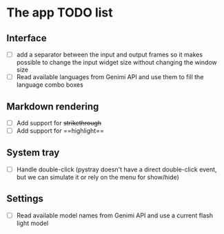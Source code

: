 # The app TODO list

## Interface

- [ ] add a separator between the input and output frames so it makes possible to change the input widget size without changing the window size
- [ ] Read available languages from Genimi API and use them to fill the language combo boxes

## Markdown rendering

- [ ] Add support for ~~strikethrough~~
- [ ] Add support for ==highlight==

## System tray

- [ ] Handle double-click (pystray doesn't have a direct double-click event, but we can simulate it or rely on the menu for show/hide)

## Settings

- [ ] Read available model names from Genimi API and use a current flash light model